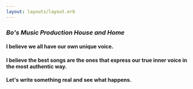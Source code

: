 ```yaml
---
layout: layouts/layout.erb
---
```

### *Bo's Music Production House and Home*

#### I believe we all have our own **unique voice**.
#### I believe the best songs are the ones that **express our true inner voice in the most authentic way.**
#### Let's **write something real** and see what happens.

<!-- # Prepare to [Breathe](/about)

# ...where the wild things live...
 -->
